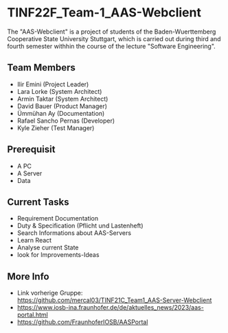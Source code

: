 # TINF22F_Team-1_AAS-Webclient
The "AAS-Webclient" is a project of students of the Baden-Wuerttemberg Cooperative State University Stuttgart, which is carried out during third and fourth semester withhin the course of the lecture "Software Engineering".

## Team Members
- Ilir Emini            (Project Leader)
- Lara Lorke            (System Architect)
- Armin Taktar          (System Architect)
- David Bauer           (Product Manager)
- Ümmühan Ay            (Documentation)
- Rafael Sancho Pernas  (Developer)
- Kyle Zieher           (Test Manager) 
## Prerequisit
- A PC
- A Server
- Data
## Current Tasks
- Requirement Documentation
- Duty & Specification (Pflicht und Lastenheft)
- Search Informations about AAS-Servers
- Learn React
- Analyse current State
- look for Improvements-Ideas
## More Info
- Link vorherige Gruppe: https://github.com/mercal03/TINF21C_Team1_AAS-Server-Webclient
- https://www.iosb-ina.fraunhofer.de/de/aktuelles_news/2023/aas-portal.html
- https://github.com/FraunhoferIOSB/AASPortal
